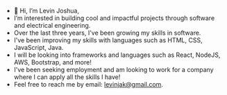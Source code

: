 - 👋 Hi, I’m Levin Joshua,
- I’m interested in building cool and impactful projects through software and electrical engineering. 
- Over the last three years, I've been growing my skills in software.
- I've been improving my skills with languages such as HTML, CSS, JavaScript, Java.
- I will be looking into frameworks and languages such as React, NodeJS, AWS, Bootstrap, and more!
- I've been seeking employment and am looking to work for a company where I can apply all the skills I have!
- Feel free to reach me by email: levinjak@gmail.com.
